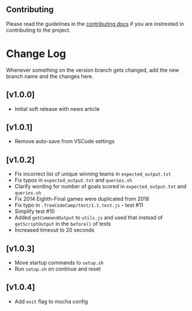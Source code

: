 ## Contributing

Please read the guidelines in the [contributing docs](https://contribute.freecodecamp.org/#/how-to-work-on-tutorials-that-use-coderoad) if you are instrested in contributing to the project.

# Change Log

Whenever something on the version branch gets changed, add the new branch name and the changes here.

## [v1.0.0]

- Initial soft release with news article

## [v1.0.1]

- Remove auto-save from VSCode settings

## [v1.0.2]

- Fix incorrect list of unique winning teams in `expected_output.txt`
- Fix typos in `expected_output.txt` and `queries.sh`
- Clarify wording for number of goals scored in `expected_output.txt` and `queries.sh`
- Fix 2014 Eighth-Final games were duplicated from 2018
- Fix typo in `.freeCodeCamp/test/1.1.test.js` - test #11
- Simplify test #10
- Added `getCommandOutput` to `utils.js` and used that instead of `getScriptOutput` in the `before()` of tests
- Increased timeout to 20 seconds

## [v1.0.3]

- Move startup commands to `setup.sh`
- Run `setup.sh` on continue and reset

## [v1.0.4]

- Add `exit` flag to mocha config
